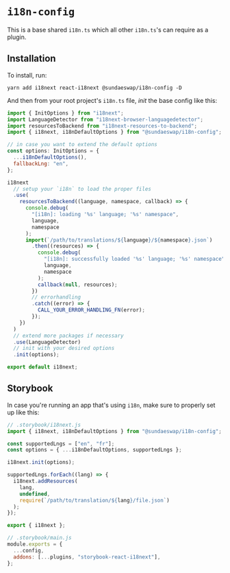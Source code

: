 # `i18n-config`

This is a base shared `i18n.ts` which all other `i18n.ts`'s can require as a plugin.

## Installation

To install, run:

```
yarn add i18next react-i18next @sundaeswap/i18n-config -D
```

And then from your root project's `i18n.ts` file, _init_ the base config like this:

```js
import { InitOptions } from "i18next";
import LanguageDetector from "i18next-browser-languagedetector";
import resourcesToBackend from "i18next-resources-to-backend";
import { i18next, i18nDefaultOptions } from "@sundaeswap/i18n-config";

// in case you want to extend the default options
const options: InitOptions = {
  ...i18nDefaultOptions(),
  fallbackLng: "en",
};

i18next
  // setup your `i18n` to load the proper files
  .use(
    resourcesToBackend((language, namespace, callback) => {
      console.debug(
        "[i18n]: loading '%s' language; '%s' namespace",
        language,
        namespace
      );
      import(`/path/to/translations/${language}/${namespace}.json`)
        .then((resources) => {
          console.debug(
            "[i18n]: successfully loaded '%s' language; '%s' namespace",
            language,
            namespace
          );
          callback(null, resources);
        })
        // errorhandling
        .catch((error) => {
          CALL_YOUR_ERROR_HANDLING_FN(error);
        });
    })
  )
  // extend more packages if necessary
  .use(LanguageDetector)
  // init with your desired options
  .init(options);

export default i18next;
```

## Storybook

In case you're running an app that's using `i18n`, make sure to properly set up like this:

```js
// .storybook/i18next.js
import { i18next, i18nDefaultOptions } from "@sundaeswap/i18n-config";

const supportedLngs = ["en", "fr"];
const options = { ...i18nDefaultOptions, supportedLngs };

i18next.init(options);

supportedLngs.forEach((lang) => {
  i18next.addResources(
    lang,
    undefined,
    require(`/path/to/translation/${lang}/file.json`)
  );
});

export { i18next };

// .storybook/main.js
module.exports = {
  ...config,
  addons: [...plugins, "storybook-react-i18next"],
};
```

